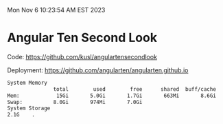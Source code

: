 Mon Nov  6 10:23:54 AM EST 2023

# Angular Ten Second Look

Code: https://github.com/kusl/angulartensecondlook

Deployment: https://github.com/angularten/angularten.github.io

```bash
System Memory
               total        used        free      shared  buff/cache   available
Mem:            15Gi       5.0Gi       1.7Gi       663Mi       8.6Gi       9.3Gi
Swap:          8.0Gi       974Mi       7.0Gi
System Storage
2.1G	.
```
```bash
